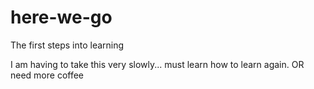 # here-we-go
The first steps into learning

I am having to take this very slowly... 
must learn how to learn again.
OR need more coffee
